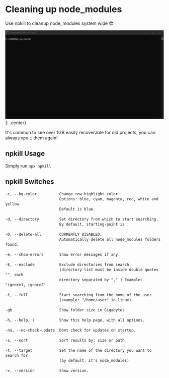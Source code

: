 # Cleaning up node_modules

Use npkill to cleanup node_modules system wide 😎

![image](../../../img/npkill.gif){: .center}

It's common to see over 1GB easily recoverable for old projects, you can always `npm i` them again!

## npkill Usage

Simply run `npx npkill`

## npkill Switches

```pre
-c, --bg-color          Change row highlight color.
                        Options: blue, cyan, magenta, red, white and yellow.
                        Default is blue.

-d, --directory         Set directory from which to start searching.
                        By default, starting-point is .

-D, --delete-all        CURRENTLY DISABLED.
                        Automatically delete all node_modules folders found.

-e, --show-errors       Show error messages if any.

-E, --exclude           Exclude directories from search
                        (directory list must be inside double quotes "", each
                        directory separated by "," ) Example: "ignore1, ignore2"

-f, --full              Start searching from the home of the user
                        (example: "/home/user" in linux).

-gb                     Show folder size in Gigabytes

-h, --help, ?           Show this help page, with all options.

-nu, --no-check-update  Dont check for updates on startup.

-s, --sort              Sort results by: size or path

-t, --target            Set the name of the directory you want to search for
                        (by default, it's node_modules)

-v, --version           Show version.

```
